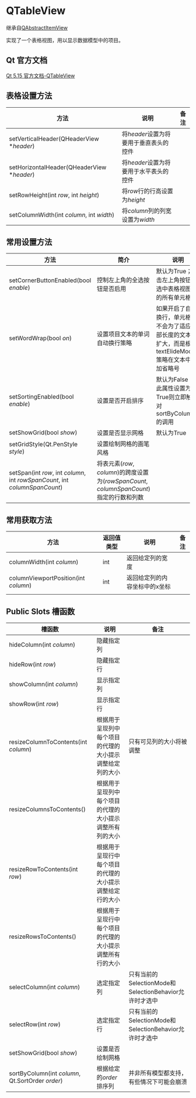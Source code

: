 # QTableView

继承自[QAbstractItemView](../46-QAbstractItemView/00-QAbstractItemView-项目视图的抽象基类.md)

实现了一个表格视图，用以显示数据模型中的项目。

## Qt 官方文档

[Qt 5.15 官方文档-QTableView](https://doc.qt.io/qt-5.15/qtableview.html)

## 表格设置方法

| 方法                                       | 说明                                   | 备注 |
| ------------------------------------------ | -------------------------------------- | ---- |
| setVerticalHeader(QHeaderView **header*)    | 将*header*设置为将要用于垂直表头的控件 |      |
| setHorizontalHeader(QHeaderView **header*) | 将*header*设置为将要用于水平表头的控件 |      |
| setRowHeight(int *row*, int *height*)      | 将*row*行的行高设置为*height*          |      |
| setColumnWidth(int *column*, int *width*)  | 将*column*列的列宽设置为*width*        |      |



## 常用设置方法

| 方法                                                         | 简介                                                         | 说明                                                         |
| ------------------------------------------------------------ | ------------------------------------------------------------ | ------------------------------------------------------------ |
| setCornerButtonEnabled(bool *enable*)                        | 控制左上角的全选按钮是否启用                                 | 默认为True；点击左上角按钮将选中表格视图中的所有单元格       |
| setWordWrap(bool *on*)                                       | 设置项目文本的单词自动换行策略                               | 如果开启了自动换行，单元格将不会为了适应全部长度的文本而扩大，而是根据textElideMode策略在文本中添加省略号 |
| setSortingEnabled(bool *enable*)                             | 设置是否开启排序                                             | 默认为False；此属性设置为True则立即触发对sortByColumn()的调用 |
| setShowGrid(bool *show*)                                     | 设置是否显示网格                                             | 默认为True                                                   |
| setGridStyle(Qt.PenStyle *style*)                            | 设置绘制网格的画笔风格                                       |                                                              |
| setSpan(int *row*, int *column*, int *rowSpanCount*, int *columnSpanCount*) | 将表元素(*row*, *column*)的跨度设置为(*rowSpanCount*, *columnSpanCount*)指定的行数和列数 |                                                              |

## 常用获取方法

| 方法                                 | 返回值类型 | 说明                          | 备注 |
| ------------------------------------ | ---------- | ----------------------------- | ---- |
| columnWidth(int *column*)            | int        | 返回给定列的宽度              |      |
| columnViewportPosition(int *column*) | int        | 返回给定列的内容坐标中的x坐标 |      |
|                                      |            |                               |      |



## Public Slots 槽函数

| 槽函数                                           | 说明                                                     | 备注                                                   |
| ------------------------------------------------ | -------------------------------------------------------- | ------------------------------------------------------ |
| hideColumn(int *column*)                         | 隐藏指定列                                               |                                                        |
| hideRow(int *row*)                               | 隐藏指定行                                               |                                                        |
| showColumn(int *column*)                         | 显示指定列                                               |                                                        |
| showRow(int *row*)                               | 显示指定行                                               |                                                        |
| resizeColumnToContents(int *column*)             | 根据用于呈现列中每个项目的代理的大小提示调整给定列的大小 | 只有可见列的大小将被调整                               |
| resizeColumnsToContents()                        | 根据用于呈现列中每个项目的代理的大小提示调整所有列的大小 |                                                        |
| resizeRowToContents(int *row*)                   | 根据用于呈现行中每个项目的代理的大小提示调整给定行的大小 |                                                        |
| resizeRowsToContents()                           | 根据用于呈现行中每个项目的代理的大小提示调整所有行的大小 |                                                        |
| selectColumn(int *column*)                       | 选定指定列                                               | 只有当前的SelectionMode和SelectionBehavior允许时才选中 |
| selectRow(int *row*)                             | 选定指定行                                               | 只有当前的SelectionMode和SelectionBehavior允许时才选中 |
| setShowGrid(bool *show*)                         | 设置是否绘制网格                                         |                                                        |
| sortByColumn(int *column*, Qt.SortOrder *order*) | 根据给定的*order*排序列                                  | 并非所有模型都支持，有些情况下可能会崩溃               |

